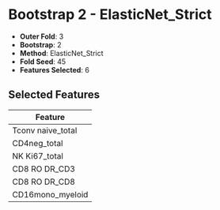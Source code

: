 # Bootstrap 2 - ElasticNet_Strict

- **Outer Fold**: 3
- **Bootstrap**: 2
- **Method**: ElasticNet_Strict
- **Fold Seed**: 45
- **Features Selected**: 6

## Selected Features

| Feature |
|---------|
| Tconv naive_total |
| CD4neg_total |
| NK Ki67_total |
| CD8 RO DR_CD3 |
| CD8 RO DR_CD8 |
| CD16mono_myeloid |
